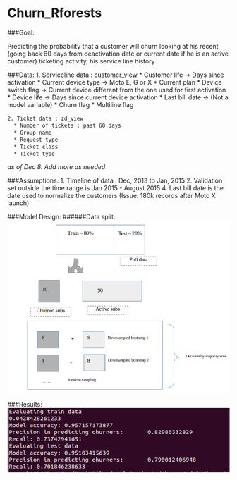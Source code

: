 # Churn_Rforests
###Goal:

Predicting the probability that a customer will churn looking at 
his recent (going back 60 days from deactivation date or current date
if he is an active customer) ticketing activity, his service line history

###Data:
	1. Serviceline data : customer_view
	  * Customer life -> Days since activation
	  * Current device type -> Moto E, G or X 
	  * Current plan 
	  * Device switch flag -> Current device different from the one 
			used for first activation
	  * Device life -> Days since current device activation
	  * Last bill date -> (Not a model variable)
	  * Churn flag
	  * Multiline flag
		
		
	2. Ticket data : zd_view
	  * Number of tickets : past 60 days 
	  * Group name
	  * Request type
	  * Ticket class
	  * Ticket type

*as of Dec 8. Add more as needed*	
	

###Assumptions:
	1. Timeline of data : Dec, 2013 to Jan, 2015
	2. Validation set outside the time range is Jan 2015 - August 2015
	4. Last bill date is the date used to normalize the customers
		(Issue: 180k records after Moto X launch)
	
	
###Model Design:
######Data split: 
![Data split](/Screenshots/datasplit.png)


###Results:
![Results](/Screenshots/Result.png)



